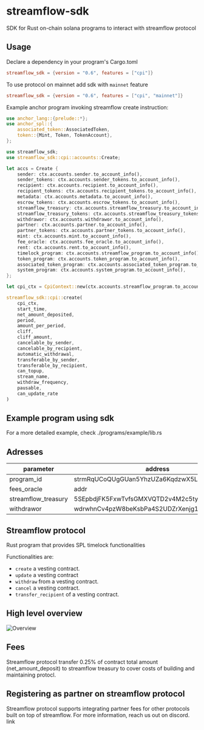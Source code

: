 # streamflow-sdk
SDK for Rust on-chain solana programs to interact with streamflow protocol

## Usage

Declare a dependency in your program's Cargo.toml

```toml
streamflow_sdk = {version = "0.6", features = ["cpi"]}
```

To use protocol on mainnet add sdk with `mainnet` feature

```toml
streamflow_sdk = {version = "0.6", features = ["cpi", "mainnet"]}
```

Example anchor program invoking streamflow create instruction:

```rust
use anchor_lang::{prelude::*};
use anchor_spl::{
    associated_token::AssociatedToken,
    token::{Mint, Token, TokenAccount},
};

use streamflow_sdk;
use streamflow_sdk::cpi::accounts::Create;

let accs = Create {
    sender: ctx.accounts.sender.to_account_info(),
    sender_tokens: ctx.accounts.sender_tokens.to_account_info(),
    recipient: ctx.accounts.recipient.to_account_info(),
    recipient_tokens: ctx.accounts.recipient_tokens.to_account_info(),
    metadata: ctx.accounts.metadata.to_account_info(),
    escrow_tokens: ctx.accounts.escrow_tokens.to_account_info(),
    streamflow_treasury: ctx.accounts.streamflow_treasury.to_account_info(),
    streamflow_treasury_tokens: ctx.accounts.streamflow_treasury_tokens.to_account_info(),
    withdrawor: ctx.accounts.withdrawor.to_account_info(),
    partner: ctx.accounts.partner.to_account_info(),
    partner_tokens: ctx.accounts.partner_tokens.to_account_info(),
    mint: ctx.accounts.mint.to_account_info(),
    fee_oracle: ctx.accounts.fee_oracle.to_account_info(),
    rent: ctx.accounts.rent.to_account_info(),
    timelock_program: ctx.accounts.streamflow_program.to_account_info(),
    token_program: ctx.accounts.token_program.to_account_info(),
    associated_token_program: ctx.accounts.associated_token_program.to_account_info(),
    system_program: ctx.accounts.system_program.to_account_info(),
};

let cpi_ctx = CpiContext::new(ctx.accounts.streamflow_program.to_account_info(), accs);

streamflow_sdk::cpi::create(
    cpi_ctx,
    start_time,
    net_amount_deposited,
    period,
    amount_per_period,
    cliff,
    cliff_amount,
    cancelable_by_sender,
    cancelable_by_recipient,
    automatic_withdrawal,
    transferable_by_sender,
    transferable_by_recipient,
    can_topup,
    stream_name,
    withdraw_frequency,
    pausable,
    can_update_rate
)
```

## Example program using sdk

For a more detailed example, check ./programs/example/lib.rs 

Adresses
---

| parameter           |address|
|---------------------|----|
| program_id          |strmRqUCoQUgGUan5YhzUZa6KqdzwX5L6FpUxfmKg5m|
| fees_oracle         |addr|
| streamflow_treasury |5SEpbdjFK5FxwTvfsGMXVQTD2v4M2c5tyRTxhdsPkgDw|
| withdrawor          |wdrwhnCv4pzW8beKsbPa4S2UDZrXenjg16KJdKSpb5u|



## Streamflow protocol


Rust program that provides SPL timelock functionalities

Functionalities are:
- `create` a vesting contract.
- `update` a vesting contract
- `withdraw` from a vesting contract.
- `cancel` a vesting contract.
- `transfer_recipient` of a vesting contract.

High level overview
--
![Overview](../../misc/overview.jpeg)

## Fees

Streamflow protocol transfer 0.25% of contract total amount (net_amount_deposit) to streamflow treasury to cover costs of building and maintaining protocl. 

## Registering as partner on streamflow protocol

Streamflow protocol supports integrating partner fees for other protocols built on top of streamflow. For more information, reach us out on discord. <link>link</link>